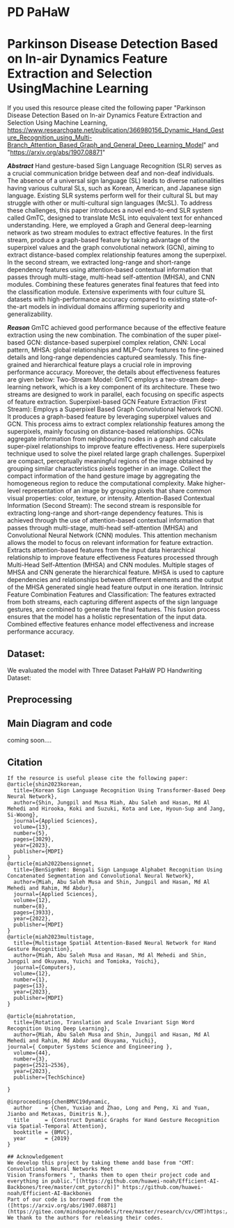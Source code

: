 # PD PaHaW
# Parkinson Disease Detection Based on In-air Dynamics Feature Extraction and Selection UsingMachine Learning

If you used this resource please cited the following paper  "Parkinson Disease Detection Based on In-air
Dynamics Feature Extraction and Selection Using
Machine Learning, https://www.researchgate.net/publication/366980156_Dynamic_Hand_Gesture_Recognition_using_Multi-Branch_Attention_Based_Graph_and_General_Deep_Learning_Model" and "https://arxiv.org/abs/1907.08871"


***Abstract***
Hand gesture-based Sign Language Recognition (SLR) serves as a crucial communication bridge between deaf and non-deaf individuals. The absence of a universal sign language (SL) leads to diverse nationalities having various cultural SLs, such as Korean, American, and Japanese sign language. Existing SLR systems perform well for their cultural SL but may struggle with other or multi-cultural sign languages (McSL). To address these challenges, this paper introduces a novel end-to-end SLR system called GmTC, designed to translate McSL into equivalent text for enhanced understanding. Here, we employed a Graph and General deep-learning network as two stream modules to extract effective features. In the first stream, produce a graph-based feature by taking advantage of the superpixel values and the graph convolutional network (GCN), aiming to extract distance-based complex relationship features among the superpixel. In the second stream, we extracted long-range and short-range dependency features using attention-based contextual information that passes through multi-stage, multi-head self-attention (MHSA), and CNN modules. Combining these features generates final features that feed into the classification module. Extensive experiments with four culture SL datasets with high-performance accuracy compared to existing state-of-the-art models in individual domains affirming superiority and generalizability.


***Reason***
GmTC achieved good performance because of the effective feature extraction using the new combination. The combination of the super pixel-based GCN: distance-based superpixel complex relation, CNN: Local pattern, MHSA: global relationships and MLP-Conv features to fine-grained details and long-range dependencies captured seamlessly. This fine-grained and hierarchical feature plays a crucial role in improving performance accuracy. Moreover, the details about effectiveness features are given below: 
Two-Stream Model:
GmTC employs a two-stream deep-learning network, which is a key component of its architecture. These two streams are designed to work in parallel, each focusing on specific aspects of feature extraction.
Superpixel-based GCN Feature Extraction (First Stream):
Employs a Superpixel Based Graph Convolutional Network (GCN). It produces a graph-based feature by leveraging superpixel values and GCN. This process aims to extract complex relationship features among the superpixels, mainly focusing on distance-based relationships. 
GCNs aggregate information from neighbouring nodes in a graph and calculate super-pixel relationships to improve feature effectiveness. 
Here superpixels technique used to solve the pixel related large graph challenges. Superpixel are compact, perceptually meaningful regions of the image obtained by grouping similar characteristics pixels together in an image. Collect the compact information of the hand gesture image by aggregating the homogeneous region to reduce the computational complexity. Make higher-level representation of an image by grouping pixels that share common visual properties: color, texture, or intensity.
Attention-Based Contextual Information (Second Stream):
The second stream is responsible for extracting long-range and short-range dependency features. This is achieved through the use of attention-based contextual information that passes through multi-stage, multi-head self-attention (MHSA) and Convolutional Neural Network (CNN) modules. This attention mechanism allows the model to focus on relevant information for feature extraction.
Extracts attention-based features from the input data hierarchical relationship to improve feature effectiveness
Features processed through Multi-Head Self-Attention (MHSA) and CNN modules. Multiple stages of MHSA and CNN generate the hierarchical feature.
MHSA is used to capture dependencies and relationships between different elements and the output of the MHSA generated single head feature output in one iteration.
Intrinsic Feature Combination Features and Classification:
The features extracted from both streams, each capturing different aspects of the sign language gestures, are combined to generate the final features. This fusion process ensures that the model has a holistic representation of the input data.
Combined effective features enhance model effectiveness and increase performance accuracy.

## Dataset:

We evaluated the model with Three Dataset
PaHaW PD Handwriting Dataset:



## Preprocessing

## Main Diagram and code
coming soon....
## Citation
```
If the resource is useful please cite the following paper:
@article{shin2023korean,
  title={Korean Sign Language Recognition Using Transformer-Based Deep Neural Network},
  author={Shin, Jungpil and Musa Miah, Abu Saleh and Hasan, Md Al Mehedi and Hirooka, Koki and Suzuki, Kota and Lee, Hyoun-Sup and Jang, Si-Woong},
  journal={Applied Sciences},
  volume={13},
  number={5},
  pages={3029},
  year={2023},
  publisher={MDPI}
}
@article{miah2022bensignnet,
  title={BenSignNet: Bengali Sign Language Alphabet Recognition Using Concatenated Segmentation and Convolutional Neural Network},
  author={Miah, Abu Saleh Musa and Shin, Jungpil and Hasan, Md Al Mehedi and Rahim, Md Abdur},
  journal={Applied Sciences},
  volume={12},
  number={8},
  pages={3933},
  year={2022},
  publisher={MDPI}
}
@article{miah2023multistage,
  title={Multistage Spatial Attention-Based Neural Network for Hand Gesture Recognition},
  author={Miah, Abu Saleh Musa and Hasan, Md Al Mehedi and Shin, Jungpil and Okuyama, Yuichi and Tomioka, Yoichi},
  journal={Computers},
  volume={12},
  number={1},
  pages={13},
  year={2023},
  publisher={MDPI}
}

@article{miahrotation,
  title={Rotation, Translation and Scale Invariant Sign Word Recognition Using Deep Learning},
  author={Miah, Abu Saleh Musa and Shin, Jungpil and Hasan, Md Al Mehedi and Rahim, Md Abdur and Okuyama, Yuichi},
journal={ Computer Systems Science and Engineering },
  volume={44},
  number={3},
  pages={2521–2536},
  year={2023},
  publisher={TechSchince}

}

@inproceedings{chenBMVC19dynamic,
  author    = {Chen, Yuxiao and Zhao, Long and Peng, Xi and Yuan, Jianbo and Metaxas, Dimitris N.},
  title     = {Construct Dynamic Graphs for Hand Gesture Recognition via Spatial-Temporal Attention},
  booktitle = {BMVC},
  year      = {2019}
}

## Acknowledgement
We develop this project by taking theme andd base from "CMT: Convolutional Neural Networks Meet
Vision Transformers ", thanks them to open their project code and everything in public."[(https://github.com/huawei-noah/Efficient-AI-Backbones/tree/master/cmt_pytorch)]" https://github.com/huawei-noah/Efficient-AI-Backbones
Part of our code is borrowed from the ([https://arxiv.org/abs/1907.08871](https://gitee.com/mindspore/models/tree/master/research/cv/CMT)https://gitee.com/mindspore/models/tree/master/research/cv/CMT). We thank to the authors for releasing their codes.
